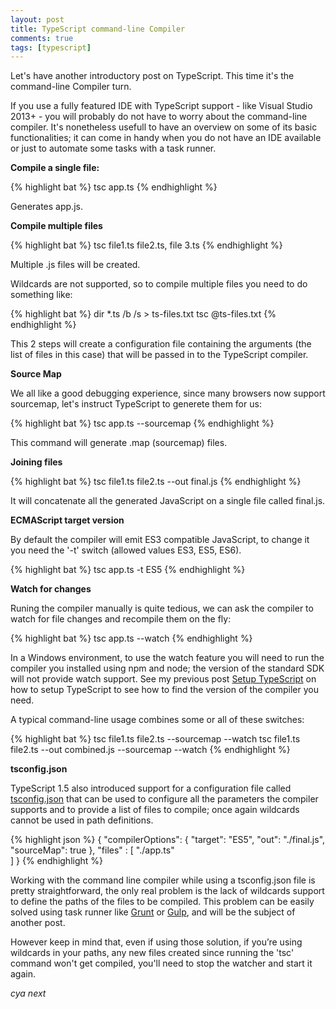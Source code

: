 ```yaml
---
layout: post
title: TypeScript command-line Compiler
comments: true
tags: [typescript]
---
```


Let's have another introductory post on TypeScript. This time it's the command-line Compiler turn.

If you use a fully featured IDE with TypeScript support - like Visual Studio 2013+ - you will probably do not have to worry about the command-line compiler.
It's nonetheless usefull to have an overview on some of its basic functionalities; 
it can come in handy when you do not have an IDE available or just to automate some tasks with a task runner.

**Compile a single file:**

{% highlight bat %}
tsc app.ts
{% endhighlight %}

Generates app.js.

**Compile multiple files**

{% highlight bat %}
tsc file1.ts file2.ts, file 3.ts
{% endhighlight %}

Multiple .js files will be created.

Wildcards are not supported, so to compile multiple files you need to do something like:

{% highlight bat %}
dir *.ts /b /s > ts-files.txt
tsc @ts-files.txt
{% endhighlight %}

This 2 steps will create a configuration file containing the arguments (the list of files in this case) that will be passed in to the TypeScript compiler.

**Source Map**

We all like a good debugging experience, since many browsers now support sourcemap, let's instruct TypeScript to generete them for us:

{% highlight bat %}
tsc app.ts --sourcemap
{% endhighlight %}

This command will generate .map (sourcemap) files.

**Joining files**

{% highlight bat %}
tsc file1.ts file2.ts --out final.js
{% endhighlight %}

It will concatenate all the generated JavaScript on a single file called final.js.

**ECMAScript target version**

By default the compiler will emit ES3 compatible JavaScript, to change it you need the '-t' switch (allowed values ES3, ES5, ES6).

{% highlight bat %}
tsc app.ts -t ES5
{% endhighlight %}

**Watch for changes**

Runing the compiler manually is quite tedious, we can ask the compiler to watch for file changes and recompile them on the fly:

{% highlight bat %}
tsc app.ts --watch
{% endhighlight %}

In a Windows environment, to use the watch feature you will need to run the compiler you installed using npm and node; the version of the standard SDK will not provide watch support.
See my previous post [Setup TypeScript](http://www.primordialcode.com/blog/post/setup-typescript/) on how to setup TypeScript to see how to find the version of the compiler you need.

A typical command-line usage combines some or all of these switches:

{% highlight bat %}
tsc file1.ts file2.ts --sourcemap --watch
tsc file1.ts file2.ts --out combined.js --sourcemap --watch
{% endhighlight %}

**tsconfig.json**

TypeScript 1.5 also introduced support for a configuration file called [tsconfig.json](https://github.com/Microsoft/TypeScript/wiki/tsconfig.json) that can be used to configure all the parameters the compiler supports and to provide a list of files to compile; once again wildcards cannot be used in path definitions.

{% highlight json %}
{
    "compilerOptions": {
        "target": "ES5",
        "out": "./final.js",
        "sourceMap": true
    },
    "files" : [
        "./app.ts"		
    ]
}
{% endhighlight %}

Working with the command line compiler while using a tsconfig.json file is pretty straightforward, the only real problem is the lack of wildcards support to define the paths of the files to be compiled.
This problem can be easily solved using task runner like [Grunt](http://gruntjs.com/) or [Gulp](http://gulpjs.com/), and will be the subject of another post.

However keep in mind that, even if using those solution, if you’re using wildcards in your paths, any new files created since running the 'tsc' command won't get compiled, you'll need to stop the watcher and start it again.

_cya next_